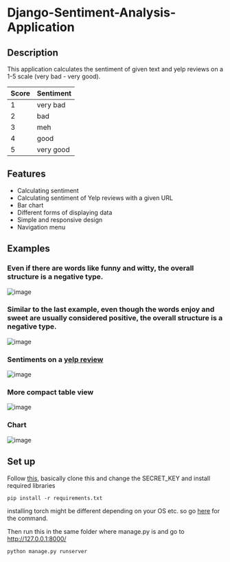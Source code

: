 # Django-Sentiment-Analysis-Application

## Description
This application calculates the sentiment of given text and yelp reviews on a 1-5 scale (very bad - very good).

| Score | Sentiment |
|-------|-----------|
|   1   |  very bad |  
|   2   |    bad    |
|   3   |    meh    | 
|   4   |   good    |
|   5   | very good |

## Features
- Calculating sentiment
- Calculating sentiment of Yelp reviews with a given URL
- Bar chart
- Different forms of displaying data
- Simple and responsive design
- Navigation menu

## Examples
### Even if there are words like funny and witty, the overall structure is a negative type.
![image](https://user-images.githubusercontent.com/85257187/191634136-ac047c38-c06a-478d-8ff2-b1a27d8f1472.png)

### Similar to the last example, even though the words enjoy and sweet are usually considered positive, the overall structure is a negative type.
![image](https://user-images.githubusercontent.com/85257187/193474504-8ea8f7af-9799-424a-83b9-45df222677fc.png)

### Sentiments on a [yelp review](https://www.yelp.ie/biz/mudpie-beauty-cottage-dundrum)
![image](https://user-images.githubusercontent.com/85257187/191635027-fe1a49fe-3cee-471b-b8da-4c32d4e506ea.png)

### More compact table view
![image](https://user-images.githubusercontent.com/85257187/191635090-498331ed-7962-40a8-8248-f27983e44f1c.png)

### Chart

![image](https://user-images.githubusercontent.com/85257187/191635107-5c1db451-6956-492d-b4a0-23a35a277539.png)


## Set up
Follow [this](https://www.codespeedy.com/clone-and-run-a-django-project-from-github/), basically clone this and change the SECRET_KEY and install required libraries
```
pip install -r requirements.txt
```
installing torch might be different depending on your OS etc. so go [here](https://pytorch.org/get-started/locally/) for the command.

Then run this in the same folder where manage.py is and go to http://127.0.0.1:8000/
```
python manage.py runserver
```
